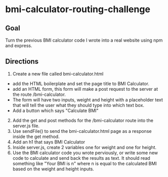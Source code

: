# bmi-calculator-routing-challenge

## Goal
Turn the previous BMI calculator code I wrote into a real website using npm and express.

## Directions
1) Create a new file called bmi-calculator.html
* add the HTML boilerplate and set the page title to BMI Calculator.
* add an HTML form, this form will make a post request to the server at the route /bmi-calculator.
* The form will have two inputs, weight and height with a placeholder text that will tell the user what they should type into which text box.
* Add a button which says "Calculate BMI"
2) Add the get and post methods for the /bmi-calculator route into the server.js file.
3) Use sendFile() to send the bmi-calculator.html page as a response inside the get method.
4) Add an h1 that says BMI Calculator
5) Inside server.js, create 2 variables one for weight and one for height.
6) Use the BMI calculator code you wrote perviously, or write some new code to calculate and send back the results as text. It should read something like "Your BMI is n" where n is equal to the calculated BMI based on the weight and height inputs.